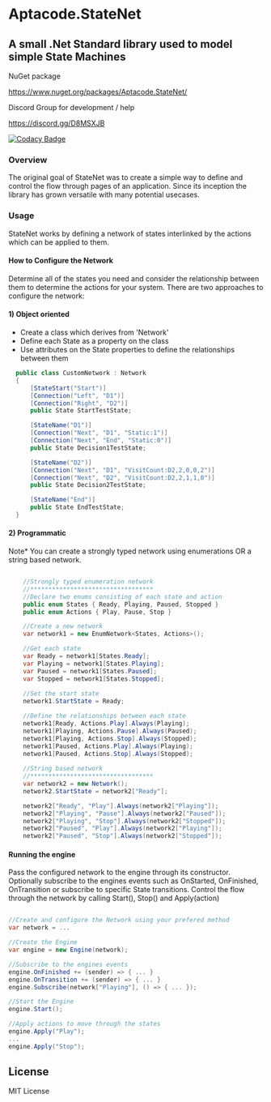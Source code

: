 # Aptacode.StateNet

## A small .Net Standard library used to model simple State Machines

NuGet package

https://www.nuget.org/packages/Aptacode.StateNet/

Discord Group for development / help

https://discord.gg/D8MSXJB

[![Codacy Badge](https://api.codacy.com/project/badge/Grade/bbdf96f5e1304d679e6addf01b2618a1)](https://www.codacy.com/manual/Timmoth/AptacodeStateNet?utm_source=github.com&amp;utm_medium=referral&amp;utm_content=Timmoth/AptacodeStateNet&amp;utm_campaign=Badge_Grade)

### Overview

The original goal of StateNet was to create a simple way to define and control the flow through pages of an application. Since its inception the library has grown versatile with many potential usecases.

### Usage

StateNet works by defining a network of states interlinked by the actions which can be applied to them. 

#### How to Configure the Network
Determine all of the states you need and consider the relationship between them to determine the actions for your system.
There are two approaches to configure the network:

#### 1) Object oriented
- Create a class which derives from 'Network'
- Define each State as a property on the class
- Use attributes on the State properties to define the relationships between them

```csharp
  public class CustomNetwork : Network
  {
      [StateStart("Start")]
      [Connection("Left", "D1")]
      [Connection("Right", "D2")]
      public State StartTestState;

      [StateName("D1")]
      [Connection("Next", "D1", "Static:1")]
      [Connection("Next", "End", "Static:0")]
      public State Decision1TestState;

      [StateName("D2")]
      [Connection("Next", "D1", "VisitCount:D2,2,0,0,2")]
      [Connection("Next", "D2", "VisitCount:D2,2,1,1,0")]
      public State Decision2TestState;

      [StateName("End")]
      public State EndTestState;
  }
```

#### 2) Programmatic
Note* You can create a strongly typed network using enumerations OR a string based network.
```csharp

	//Strongly typed enumeration network
	//**********************************
	//Declare two enums consisting of each state and action
	public enum States { Ready, Playing, Paused, Stopped }
	public enum Actions { Play, Pause, Stop }

	//Create a new network
	var network1 = new EnumNetwork<States, Actions>();

	//Get each state
	var Ready = network1[States.Ready];
	var Playing = network1[States.Playing];
	var Paused = network1[States.Paused];
	var Stopped = network1[States.Stopped];
	
	//Set the start state
	network1.StartState = Ready;

	//Define the relationships between each state
	network1[Ready, Actions.Play].Always(Playing);
	network1[Playing, Actions.Pause].Always(Paused);
	network1[Playing, Actions.Stop].Always(Stopped);
	network1[Paused, Actions.Play].Always(Playing);
	network1[Paused, Actions.Stop].Always(Stopped);
	
	//String based network
	//**********************************
	var network2 = new Network();
	network2.StartState = network2["Ready"];

	network2["Ready", "Play"].Always(network2["Playing"]);
	network2["Playing", "Pause"].Always(network2["Paused"]);
	network2["Playing", "Stop"].Always(network2["Stopped"]);
	network2["Paused", "Play"].Always(network2["Playing"]);
	network2["Paused", "Stop"].Always(network2["Stopped"]);
```

#### Running the engine
Pass the configured network to the engine through its constructor.
Optionally subscribe to the engines events such as OnStarted, OnFinished, OnTransition or subscribe to specific State transitions.
Control the flow through the network by calling Start(), Stop() and Apply(action)

```csharp

//Create and configure the Network using your prefered method
var network = ...

//Create the Engine
var engine = new Engine(network);

//Subscribe to the engines events
engine.OnFinished += (sender) => { ... }
engine.OnTransition += (sender) => { ... }
engine.Subscribe(network["Playing"], () => { ... });

//Start the Engine
engine.Start();

//Apply actions to move through the states
engine.Apply("Play");
...
engine.Apply("Stop");

```


## License

MIT License
